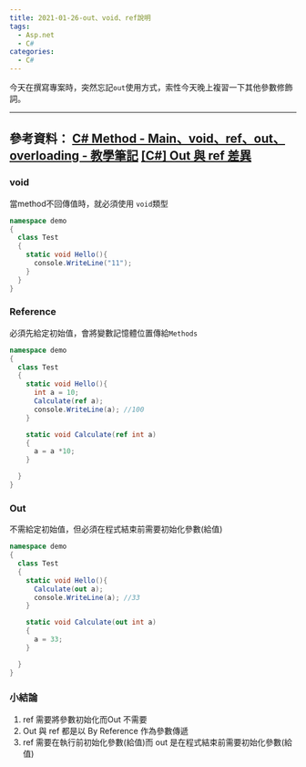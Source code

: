 ```yaml
---
title: 2021-01-26-out、void、ref說明
tags:
  - Asp.net
  - C#
categories:
  - C#
---
```

今天在撰寫專案時，突然忘記`out`使用方式，索性今天晚上複習一下其他參數修飾詞。
<!-- more -->
---
參考資料：
[C# Method - Main、void、ref、out、overloading - 教學筆記](https://adon988.logdown.com/posts/1179503)
[[C#] Out 與 ref 差異](https://dotblogs.com.tw/erictsaiblog/2015/05/10/151238)
---
### void
當method不回傳值時，就必須使用 `void`類型
```C#
namespace demo
{
  class Test
  {
    static void Hello(){
      console.WriteLine("11");
    }
  }
}

```

### Reference
必須先給定初始值，會將變數記憶體位置傳給`Methods`
```C#
namespace demo
{
  class Test
  {
    static void Hello(){
      int a = 10;
      Calculate(ref a);
      console.WriteLine(a); //100
    }

    static void Calculate(ref int a)
    {
      a = a *10;
    }

  }
}

```
### Out
不需給定初始值，但必須在程式結束前需要初始化參數(給值)
```C#
namespace demo
{
  class Test
  {
    static void Hello(){
      Calculate(out a);
      console.WriteLine(a); //33
    }

    static void Calculate(out int a)
    {
      a = 33;
    }

  }
}

```

### 小結論
1. ref 需要將參數初始化而Out 不需要
2. Out 與 ref 都是以 By Reference 作為參數傳遞
3. ref 需要在執行前初始化參數(給值)而 out 是在程式結束前需要初始化參數(給值)

